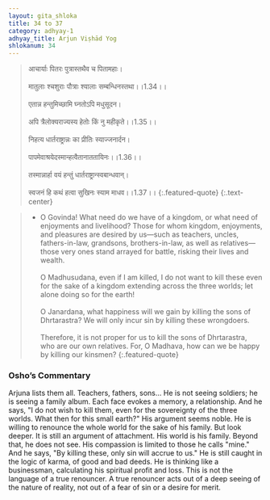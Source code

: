 ```yaml
---
layout: gita_shloka
title: 34 to 37
category: adhyay-1
adhyay_title: Arjun Viṣhād Yog
shlokanum: 34
---
```


> आचार्याः पितरः पुत्रास्तथैव च पितामहाः।<br><br>मातुलाः श्चशुराः पौत्राः श्यालाः सम्बन्धिनस्तथा।।1.34।।<br><br>एतान्न हन्तुमिच्छामि घ्नतोऽपि मधुसूदन।<br><br>अपि त्रैलोक्यराज्यस्य हेतोः किं नु महीकृते।।1.35।।<br><br>निहत्य धार्तराष्ट्रान्नः का प्रीतिः स्याज्जनार्दन।<br><br>पापमेवाश्रयेदस्मान्हत्वैतानाततायिनः।।1.36।।<br><br>तस्मान्नार्हा वयं हन्तुं धार्तराष्ट्रान्स्वबान्धवान्।<br><br>स्वजनं हि कथं हत्वा सुखिनः स्याम माधव।।1.37।।
{:.featured-quote} 
{:.text-center}

> - O Govinda! What need do we have of a kingdom, or what need of enjoyments and livelihood? Those for whom kingdom, enjoyments, and pleasures are desired by us—such as teachers, uncles, fathers-in-law, grandsons, brothers-in-law, as well as relatives—those very ones stand arrayed for battle, risking their lives and wealth.<br><br>O Madhusudana, even if I am killed, I do not want to kill these even for the sake of a kingdom extending across the three worlds; let alone doing so for the earth!<br><br>O Janardana, what happiness will we gain by killing the sons of Dhrtarastra? We will only incur sin by killing these wrongdoers.<br><br>Therefore, it is not proper for us to kill the sons of Dhrtarastra, who are our own relatives. For, O Madhava, how can we be happy by killing our kinsmen?
{:.featured-quote}

### Osho’s Commentary
Arjuna lists them all. Teachers, fathers, sons… He is not seeing soldiers; he is seeing a family album. Each face evokes a memory, a relationship. And he says, "I do not wish to kill them, even for the sovereignty of the three worlds. What then for this small earth?"
His argument seems noble. He is willing to renounce the whole world for the sake of his family. But look deeper. It is still an argument of attachment. His world is his family. Beyond that, he does not see. His compassion is limited to those he calls "mine."
And he says, "By killing these, only sin will accrue to us." He is still caught in the logic of karma, of good and bad deeds. He is thinking like a businessman, calculating his spiritual profit and loss. This is not the language of a true renouncer. A true renouncer acts out of a deep seeing of the nature of reality, not out of a fear of sin or a desire for merit.
